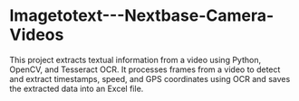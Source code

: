 # Imagetotext---Nextbase-Camera-Videos
This project extracts textual information from a video using Python, OpenCV, and Tesseract OCR. It processes frames from a video to detect and extract timestamps, speed, and GPS coordinates using OCR and saves the extracted data into an Excel file.
